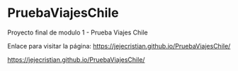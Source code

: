 # PruebaViajesChile
Proyecto final de modulo 1 - Prueba Viajes Chile

Enlace para visitar la página:
https://jejecristian.github.io/PruebaViajesChile/

https://jejecristian.github.io/PruebaViajesChile/
